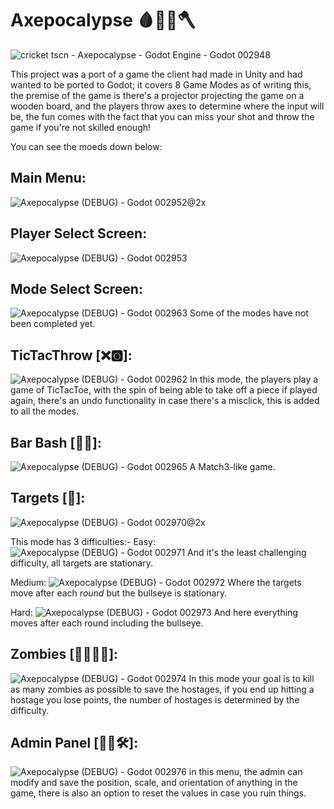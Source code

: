 # Axepocalypse 🩸🧟‍♂️🪓

![cricket tscn - Axepocalypse - Godot Engine - Godot 002948](https://github.com/AhmedElKadii/Axepocalypse/assets/166130877/a2570be6-aa37-4478-92c3-35f86ca35fc5)

This project was a port of a game the client had made in Unity and had wanted to be ported to Godot; it covers 8 Game Modes as of writing this, the premise of the game is there's a projector projecting the game on a wooden board, and the players throw axes to determine where the input will be, the fun comes with the fact that you can miss your shot and throw the game if you're not skilled enough! 

You can see the moeds down below:

## Main Menu:
![Axepocalypse (DEBUG) - Godot 002952@2x](https://github.com/AhmedElKadii/Axepocalypse/assets/166130877/15b63a90-2795-4301-8ab3-1d5123d4cf13)

## Player Select Screen:
![Axepocalypse (DEBUG) - Godot 002953](https://github.com/AhmedElKadii/Axepocalypse/assets/166130877/6e25faf1-489f-4dc6-9b0d-bdb174d895f9)

## Mode Select Screen:
![Axepocalypse (DEBUG) - Godot 002963](https://github.com/AhmedElKadii/Axepocalypse/assets/166130877/51569fa0-f155-4171-b67f-28ac0b33dfdb)
Some of the modes have not been completed yet.

## TicTacThrow [❌🅾️]:
![Axepocalypse (DEBUG) - Godot 002962](https://github.com/AhmedElKadii/Axepocalypse/assets/166130877/4b26b90d-67ae-4231-8ab0-e0d2d1e5b9e1)
In this mode, the players play a game of TicTacToe, with the spin of being able to take off a piece if played again, there's an undo functionality in case there's a misclick, this is added to all the modes.

## Bar Bash [🍾🔨]:
![Axepocalypse (DEBUG) - Godot 002965](https://github.com/AhmedElKadii/Axepocalypse/assets/166130877/aa6140d1-b7f7-4bd4-8017-80f1b9fa569a)
A Match3-like game.

## Targets [🎯]:
![Axepocalypse (DEBUG) - Godot 002970@2x](https://github.com/AhmedElKadii/Axepocalypse/assets/166130877/2dd98fe3-55b1-49da-acfe-9d5c698517c2)

This mode has 3 difficulties:-
Easy:
![Axepocalypse (DEBUG) - Godot 002971](https://github.com/AhmedElKadii/Axepocalypse/assets/166130877/156d79ad-83dd-44b5-b2d8-c9f24f8216fa)
And it's the least challenging difficulty, all targets are stationary.

Medium:
![Axepocalypse (DEBUG) - Godot 002972](https://github.com/AhmedElKadii/Axepocalypse/assets/166130877/f0b7cfa1-4921-4397-b4c7-05e8ef667cbb)
Where the targets move after each *round* but the bullseye is stationary.

Hard:
![Axepocalypse (DEBUG) - Godot 002973](https://github.com/AhmedElKadii/Axepocalypse/assets/166130877/da7d2899-5f05-44f2-85e3-14540fe26c6b)
And here everything moves after each round including the bullseye.

## Zombies [🧠🧟‍♂️😭]:
![Axepocalypse (DEBUG) - Godot 002974](https://github.com/AhmedElKadii/Axepocalypse/assets/166130877/8fd7b513-ab9f-4c0e-ba76-f64bf82ffc9a)
In this mode your goal is to kill as many zombies as possible to save the hostages, if you end up hitting a hostage you lose points, the number of hostages is determined by the difficulty.

## Admin Panel [👨‍💻🛠️]:
![Axepocalypse (DEBUG) - Godot 002976](https://github.com/AhmedElKadii/Axepocalypse/assets/166130877/86d1d4f8-64bf-4e29-a3c1-30b73aaa3f24)
in this menu, the admin can modify and save the position, scale, and orientation of anything in the game, there is also an option to reset the values in case you ruin things.
